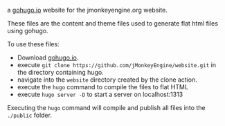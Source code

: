 a [gohugo.io](https://gohugo.io) website for the jmonkeyengine.org website.

These files are the content and theme files used to generate flat html files using gohugo.

To use these files:
* Download [gohugo.io](https://gohugo.io/getting-started/installing/).
* execute `git clone https://github.com/jMonkeyEngine/website.git` in the directory containing hugo.
* navigate into the `website` directory created by the clone action.
* execute the `hugo` command to compile the files to flat HTML
* execute `hugo server -D` to start a server on localhost:1313

Executing the `hugo` command will compile and publish all files into the `./public` folder.